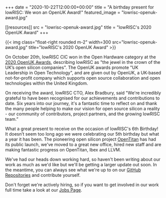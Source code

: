 +++
date = "2020-10-22T12:00:00+00:00"
title = "A birthday present for lowRISC: We won an OpenUK Award!"
featured_image = "lowrisc-openuk-award.jpg"

[[resources]]
src = "lowrisc-openuk-award.jpg"
title = "lowRISC's 2020 OpenUK Award"
+++

{{< img class="float-right rounded m-2" width=300 src="lowrisc-openuk-award.jpg" title="lowRISC's 2020 OpenUK Award" >}}

On October 20th, lowRISC CIC won in the Open Hardware category at the [2020 OpenUK Awards](https://openuk.uk/awards/), describing lowRISC as "the jewel in the crown of the UK’s open silicon companies". The OpenUK awards promote "UK Leadership in Open Technology", and are given out by OpenUK, a UK-based not-for-profit company which supports open source collaboration and open technologies within the United Kingdom.

On receiving the award, lowRISC CTO, Alex Bradbury, said "We're incredibly grateful to have been recognised for our achievements and contributions to date. Six years into our journey, it's a fantastic time to reflect on and thank the many people helping to make our vision for open source silicon a reality - our community of contributors, project partners, and the growing lowRISC team.”

What a great present to receive on the occasion of lowRISC's 6th Birthday! It doesn’t seem too long ago we were celebrating our 5th birthday but what a year it has been. The pioneering open silicon project [OpenTitan](https://www.opentitan.org) has had its public launch, we've moved to a great new office, hired new staff and are making fantastic progress on OpenTitan, Ibex and LLVM.

We've had our heads down working hard, so haven't been writing about our work as much as we'd like but we'll be getting a larger update out soon. In the meantime, you can always see what we're up to on our [GitHub Repositories](https://www.github.com/lowRISC) and contribute yourself.

Don't forget we're actively hiring, so if you want to get involved in our work full time take a look at our [Jobs Page](https://www.lowrisc.org/jobs/).
